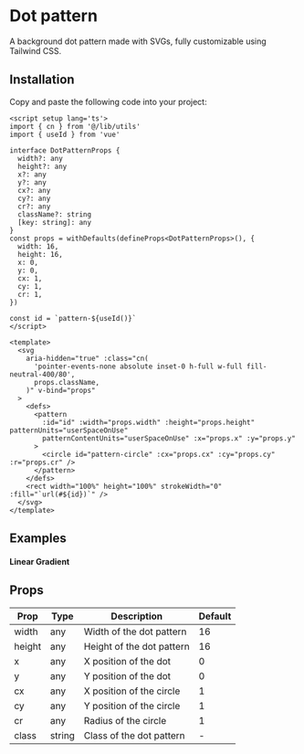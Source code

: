 # Dot pattern

A background dot pattern made with SVGs, fully customizable using Tailwind CSS.

<demo src="../../src/example/dotPattern/Demo.vue" srcCode="../../src/spark-ui-demos/dotPattern/DotPattern.vue" />

## Installation

Copy and paste the following code into your project:

```vue [DotPattern.vue]
<script setup lang='ts'>
import { cn } from '@/lib/utils'
import { useId } from 'vue'

interface DotPatternProps {
  width?: any
  height?: any
  x?: any
  y?: any
  cx?: any
  cy?: any
  cr?: any
  className?: string
  [key: string]: any
}
const props = withDefaults(defineProps<DotPatternProps>(), {
  width: 16,
  height: 16,
  x: 0,
  y: 0,
  cx: 1,
  cy: 1,
  cr: 1,
})

const id = `pattern-${useId()}`
</script>

<template>
  <svg
    aria-hidden="true" :class="cn(
      'pointer-events-none absolute inset-0 h-full w-full fill-neutral-400/80',
      props.className,
    )" v-bind="props"
  >
    <defs>
      <pattern
        :id="id" :width="props.width" :height="props.height" patternUnits="userSpaceOnUse"
        patternContentUnits="userSpaceOnUse" :x="props.x" :y="props.y"
      >
        <circle id="pattern-circle" :cx="props.cx" :cy="props.cy" :r="props.cr" />
      </pattern>
    </defs>
    <rect width="100%" height="100%" strokeWidth="0" :fill="`url(#${id})`" />
  </svg>
</template>
```

## Examples

#### Linear Gradient

<demo src="../../src/example/dotPattern/DotPatternLinearGradient.vue" srcCode="../../src/spark-ui-demos/dotPattern/DotPatternLinearGradient.vue" />

## Props

| Prop   | Type   | Description               | Default |
| ------ | ------ | ------------------------- | ------- |
| width  | any    | Width of the dot pattern  | 16      |
| height | any    | Height of the dot pattern | 16      |
| x      | any    | X position of the dot     | 0       |
| y      | any    | Y position of the dot     | 0       |
| cx     | any    | X position of the circle  | 1       |
| cy     | any    | Y position of the circle  | 1       |
| cr     | any    | Radius of the circle      | 1       |
| class  | string | Class of the dot pattern  | -       |
